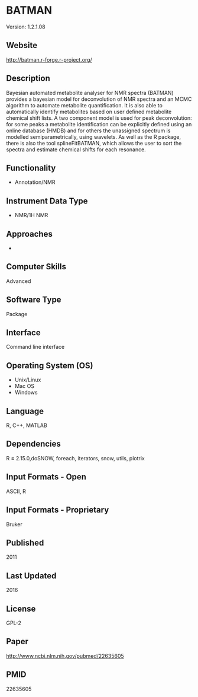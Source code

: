 # BATMAN
Version: 1.2.1.08

## Website
http://batman.r-forge.r-project.org/

## Description
Bayesian automated metabolite analyser for NMR spectra (BATMAN) provides a bayesian model for deconvolution of NMR spectra and an MCMC algorithm to automate metabolite quantification. It is also able to automatically identify metabolites based on user defined metabolite chemical shift lists. A two component model is used for peak deconvolution: for some peaks a metabolite identification can be explicitly defined using an online database (HMDB) and for others the unassigned spectrum is modelled semiparametrically, using wavelets. As well as the R package, there is also the tool splineFitBATMAN, which allows the user to sort the spectra and estimate chemical shifts for each resonance.

## Functionality
- Annotation/NMR

## Instrument Data Type
- NMR/1H NMR

## Approaches
-

## Computer Skills
Advanced

## Software Type
Package

## Interface
Command line interface

## Operating System (OS)
- Unix/Linux
- Mac OS
- Windows

## Language
R, C++, MATLAB

## Dependencies
R ≥ 2.15.0,doSNOW, foreach, iterators, snow, utils, plotrix

## Input Formats - Open
ASCII, R

## Input Formats - Proprietary
Bruker

## Published
2011

## Last Updated
2016

## License
GPL-2

## Paper
http://www.ncbi.nlm.nih.gov/pubmed/22635605

## PMID
22635605
